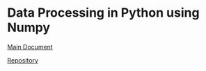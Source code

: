 # Data Processing in Python using Numpy

[Main Document](https://github.com/marcio-mourao/Data-Processing-In-Python-Using-Numpy/blob/master/Workshop.ipynb)

[Repository](https://github.com/marcio-mourao/Data-Processing-In-Python-Using-Numpy)


